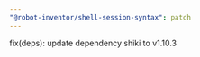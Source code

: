 ```yaml
---
"@robot-inventor/shell-session-syntax": patch
---
```


fix(deps): update dependency shiki to v1.10.3
